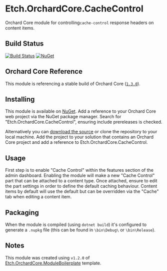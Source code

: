 # Etch.OrchardCore.CacheControl

Orchard Core module for controlling`cache-control` response headers on content items.

## Build Status

[![Build Status](https://secure.travis-ci.org/etchuk/Etch.OrchardCore.CacheControl.png?branch=master)](http://travis-ci.org/etchuk/Etch.OrchardCore.CacheControl) [![NuGet](https://img.shields.io/nuget/v/Etch.OrchardCore.CacheControl.svg)](https://www.nuget.org/packages/Etch.OrchardCore.CacheControl)

## Orchard Core Reference

This module is referencing a stable build of Orchard Core ([`1.3.0`](https://www.nuget.org/packages/OrchardCore.Module.Targets/1.3.0)).

## Installing

This module is available on [NuGet](https://www.nuget.org/packages/Etch.OrchardCore.CacheControl). Add a reference to your Orchard Core web project via the NuGet package manager. Search for "Etch.OrchardCore.CacheControl", ensuring include prereleases is checked.

Alternatively you can [download the source](https://github.com/etchuk/Etch.OrchardCore.CacheControl/archive/master.zip) or clone the repository to your local machine. Add the project to your solution that contains an Orchard Core project and add a reference to Etch.OrchardCore.CacheControl.

## Usage

First step is to enable "Cache Control" within the features section of the admin dashboard. Enabling the module will make a new "Cache Control" part that can be attached to a content type. Once attached, ensure to edit the part settings in order to define the default caching behaviour. Content items by default will use the default but can be overridden via the "Cache" tab when editing a content item.

## Packaging

When the module is compiled (using `dotnet build`) it's configured to generate a `.nupkg` file (this can be found in `\bin\Debug\` or `\bin\Release`).

## Notes

This module was created using `v1.2.0` of [Etch.OrchardCore.ModuleBoilerplate](https://github.com/EtchUK/Etch.OrchardCore.ModuleBoilerplate) template.
